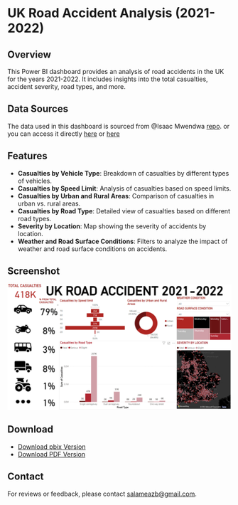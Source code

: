 # UK Road Accident Analysis (2021-2022)

## Overview
This Power BI dashboard provides an analysis of road accidents in the UK for the years 2021-2022. It includes insights into the total casualties, accident severity, road types, and more.

## Data Sources
The data used in this dashboard is sourced from @Isaac Mwendwa [repo](https://github.com/IsaacMwendwa/Power-BI-Road-Accidents-Analysis-Dashboard).
or you can access it directly [here](https://drive.google.com/drive/folders/18aZ6PvjvLPdjxjhcSK2RErU-Uz9jXtN4?usp=drive_link) or [here](https://drive.google.com/drive/folders/1G3BFBOcSn-i-8aJ6c_MgGWJzhYWM_Okb)

## Features
- **Casualties by Vehicle Type**: Breakdown of casualties by different types of vehicles.
- **Casualties by Speed Limit**: Analysis of casualties based on speed limits.
- **Casualties by Urban and Rural Areas**: Comparison of casualties in urban vs. rural areas.
- **Casualties by Road Type**: Detailed view of casualties based on different road types.
- **Severity by Location**: Map showing the severity of accidents by location.
- **Weather and Road Surface Conditions**: Filters to analyze the impact of weather and road surface conditions on accidents.

## Screenshot
![UK Road Accident Dashboard](Power%20BI%20dashboard%20UK%20road%20accidents.png)

## Download
- [Download pbix Version](Power%20BI%20dashboard%20UK%20road%20accidents.pbix)
- [Download PDF Version](Power%20BI%20dashboard%20UK%20road%20accidents.pdf)



## Contact
For reviews or feedback, please contact [salameazb@gmail.com](salameazb@gmail.com).
